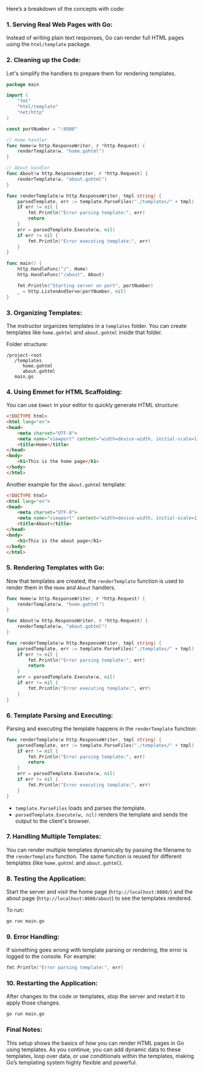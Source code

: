 Here’s a breakdown of the concepts with code:

### 1. **Serving Real Web Pages with Go:**
   Instead of writing plain text responses, Go can render full HTML pages using the `html/template` package.

### 2. **Cleaning up the Code:**
   Let's simplify the handlers to prepare them for rendering templates.

```go
package main

import (
	"fmt"
	"html/template"
	"net/http"
)

const portNumber = ":8080"

// Home handler
func Home(w http.ResponseWriter, r *http.Request) {
	renderTemplate(w, "home.gohtml")
}

// About handler
func About(w http.ResponseWriter, r *http.Request) {
	renderTemplate(w, "about.gohtml")
}

func renderTemplate(w http.ResponseWriter, tmpl string) {
	parsedTemplate, err := template.ParseFiles("./templates/" + tmpl)
	if err != nil {
		fmt.Println("Error parsing template:", err)
		return
	}
	err = parsedTemplate.Execute(w, nil)
	if err != nil {
		fmt.Println("Error executing template:", err)
	}
}

func main() {
	http.HandleFunc("/", Home)
	http.HandleFunc("/about", About)

	fmt.Println("Starting server on port", portNumber)
	_ = http.ListenAndServe(portNumber, nil)
}
```

### 3. **Organizing Templates:**
   The instructor organizes templates in a `templates` folder. You can create templates like `home.gohtml` and `about.gohtml` inside that folder.

Folder structure:
```
/project-root
   /templates
      home.gohtml
      about.gohtml
   main.go
```

### 4. **Using Emmet for HTML Scaffolding:**
   You can use `Emmet` in your editor to quickly generate HTML structure:

```html
<!DOCTYPE html>
<html lang="en">
<head>
    <meta charset="UTF-8">
    <meta name="viewport" content="width=device-width, initial-scale=1.0">
    <title>Home</title>
</head>
<body>
    <h1>This is the home page</h1>
</body>
</html>
```

Another example for the `about.gohtml` template:
```html
<!DOCTYPE html>
<html lang="en">
<head>
    <meta charset="UTF-8">
    <meta name="viewport" content="width=device-width, initial-scale=1.0">
    <title>About</title>
</head>
<body>
    <h1>This is the about page</h1>
</body>
</html>
```

### 5. **Rendering Templates with Go:**
   Now that templates are created, the `renderTemplate` function is used to render them in the `Home` and `About` handlers.

```go
func Home(w http.ResponseWriter, r *http.Request) {
	renderTemplate(w, "home.gohtml")
}

func About(w http.ResponseWriter, r *http.Request) {
	renderTemplate(w, "about.gohtml")
}

func renderTemplate(w http.ResponseWriter, tmpl string) {
	parsedTemplate, err := template.ParseFiles("./templates/" + tmpl)
	if err != nil {
		fmt.Println("Error parsing template:", err)
		return
	}
	err = parsedTemplate.Execute(w, nil)
	if err != nil {
		fmt.Println("Error executing template:", err)
	}
}
```

### 6. **Template Parsing and Executing:**
   Parsing and executing the template happens in the `renderTemplate` function:
   
   ```go
   func renderTemplate(w http.ResponseWriter, tmpl string) {
       parsedTemplate, err := template.ParseFiles("./templates/" + tmpl)
       if err != nil {
           fmt.Println("Error parsing template:", err)
           return
       }
       err = parsedTemplate.Execute(w, nil)
       if err != nil {
           fmt.Println("Error executing template:", err)
       }
   }
   ```
   - `template.ParseFiles` loads and parses the template.
   - `parsedTemplate.Execute(w, nil)` renders the template and sends the output to the client's browser.

### 7. **Handling Multiple Templates:**
   You can render multiple templates dynamically by passing the filename to the `renderTemplate` function. The same function is reused for different templates (like `home.gohtml` and `about.gohtml`).

### 8. **Testing the Application:**
   Start the server and visit the home page (`http://localhost:8080/`) and the about page (`http://localhost:8080/about`) to see the templates rendered.

To run:
```bash
go run main.go
```

### 9. **Error Handling:**
   If something goes wrong with template parsing or rendering, the error is logged to the console. For example:
   ```go
   fmt.Println("Error parsing template:", err)
   ```

### 10. **Restarting the Application:**
   After changes to the code or templates, stop the server and restart it to apply those changes.

```bash
go run main.go
```

### Final Notes:
This setup shows the basics of how you can render HTML pages in Go using templates. As you continue, you can add dynamic data to these templates, loop over data, or use conditionals within the templates, making Go’s templating system highly flexible and powerful.